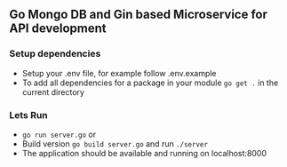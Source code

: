 ## Go Mongo DB and Gin based Microservice for API development
### Setup dependencies
- Setup your .env file, for example follow .env.example
- To add all dependencies for a package in your module `go get .` in the current directory

### Lets Run
- `go run server.go` or 
- Build version `go build server.go` and run `./server`
- The application should be available and running on localhost:8000
